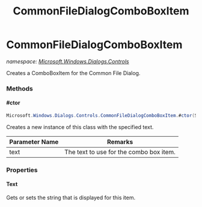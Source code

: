 ﻿---
title: CommonFileDialogComboBoxItem
---

# CommonFileDialogComboBoxItem
_namespace: [Microsoft.Windows.Dialogs.Controls](N-Microsoft.Windows.Dialogs.Controls.html)_

Creates a ComboBoxItem for the Common File Dialog.

### Methods

#### #ctor
```csharp
Microsoft.Windows.Dialogs.Controls.CommonFileDialogComboBoxItem.#ctor(System.String)
```
Creates a new instance of this class with the specified text.

|Parameter Name|Remarks|
|--------------|-------|
|text|The text to use for the combo box item.|




### Properties

#### Text
Gets or sets the string that is displayed for this item.

